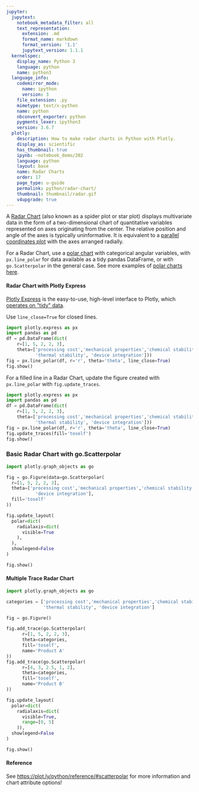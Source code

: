 ```yaml
---
jupyter:
  jupytext:
    notebook_metadata_filter: all
    text_representation:
      extension: .md
      format_name: markdown
      format_version: '1.1'
      jupytext_version: 1.1.1
  kernelspec:
    display_name: Python 3
    language: python
    name: python3
  language_info:
    codemirror_mode:
      name: ipython
      version: 3
    file_extension: .py
    mimetype: text/x-python
    name: python
    nbconvert_exporter: python
    pygments_lexer: ipython3
    version: 3.6.7
  plotly:
    description: How to make radar charts in Python with Plotly.
    display_as: scientific
    has_thumbnail: true
    ipynb: ~notebook_demo/202
    language: python
    layout: base
    name: Radar Charts
    order: 17
    page_type: u-guide
    permalink: python/radar-chart/
    thumbnail: thumbnail/radar.gif
    v4upgrade: true
---
```


A [Radar Chart](https://en.wikipedia.org/wiki/Radar_chart) (also known as a spider plot or star plot) displays multivariate data in the form of a two-dimensional chart of quantitative variables represented on axes originating from the center. The relative position and angle of the axes is typically uninformative.  It is equivalent to a [parallel coordinates plot](/python/parallel-coordinates-plot/) with the axes arranged radially.

For a Radar Chart, use a [polar chart](/python/polar-chart/) with categorical angular variables, with `px.line_polar` for data available as a tidy pandas DataFrame, or with `go.Scatterpolar` in the general case. See more examples of [polar charts here](/python/polar-chart/).

#### Radar Chart with Plotly Express

[Plotly Express](/python/plotly-express/) is the easy-to-use, high-level interface to Plotly, which [operates on "tidy" data](/python/px-arguments/).

Use `line_close=True` for closed lines.

```python
import plotly.express as px
import pandas as pd
df = pd.DataFrame(dict(
    r=[1, 5, 2, 2, 3],
    theta=['processing cost','mechanical properties','chemical stability',
           'thermal stability', 'device integration']))
fig = px.line_polar(df, r='r', theta='theta', line_close=True)
fig.show()
```

For a filled line in a Radar Chart, update the figure created with `px.line_polar` with `fig.update_traces`.

```python
import plotly.express as px
import pandas as pd
df = pd.DataFrame(dict(
    r=[1, 5, 2, 2, 3],
    theta=['processing cost','mechanical properties','chemical stability',
           'thermal stability', 'device integration']))
fig = px.line_polar(df, r='r', theta='theta', line_close=True)
fig.update_traces(fill='toself')
fig.show()
```

### Basic Radar Chart with go.Scatterpolar


```python
import plotly.graph_objects as go

fig = go.Figure(data=go.Scatterpolar(
  r=[1, 5, 2, 2, 3],
  theta=['processing cost','mechanical properties','chemical stability', 'thermal stability',
           'device integration'],
  fill='toself'
))

fig.update_layout(
  polar=dict(
    radialaxis=dict(
      visible=True
    ),
  ),
  showlegend=False
)

fig.show()
```

#### Multiple Trace Radar Chart

```python
import plotly.graph_objects as go

categories = ['processing cost','mechanical properties','chemical stability',
              'thermal stability', 'device integration']

fig = go.Figure()

fig.add_trace(go.Scatterpolar(
      r=[1, 5, 2, 2, 3],
      theta=categories,
      fill='toself',
      name='Product A'
))
fig.add_trace(go.Scatterpolar(
      r=[4, 3, 2.5, 1, 2],
      theta=categories,
      fill='toself',
      name='Product B'
))

fig.update_layout(
  polar=dict(
    radialaxis=dict(
      visible=True,
      range=[0, 5]
    )),
  showlegend=False
)

fig.show()
```

#### Reference
See https://plot.ly/python/reference/#scatterpolar for more information and chart attribute options!
